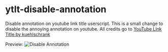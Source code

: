 # ytlt-disable-annotation
Disable annotation on youtube link title userscript.
This is a small change to disable the annoying annotation on youtube. All credits go to [YouTube Link Title by kuehlschrank](https://greasyfork.org/en/scripts/413-youtube-link-title)

Preview:
![Disable Annotation](http://i.imgur.com/mJiiVx5.png?1 "Disable Annotation")
